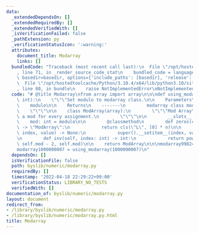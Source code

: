 ```yaml
---
data:
  _extendedDependsOn: []
  _extendedRequiredBy: []
  _extendedVerifiedWith: []
  _isVerificationFailed: false
  _pathExtension: py
  _verificationStatusIcon: ':warning:'
  attributes:
    document_title: Modarray
    links: []
  bundledCode: "Traceback (most recent call last):\n  File \"/opt/hostedtoolcache/Python/3.10.4/x64/lib/python3.10/site-packages/onlinejudge_verify/documentation/build.py\"\
    , line 71, in _render_source_code_stat\n    bundled_code = language.bundle(stat.path,\
    \ basedir=basedir, options={'include_paths': [basedir], 'release': True}).decode()\n\
    \  File \"/opt/hostedtoolcache/Python/3.10.4/x64/lib/python3.10/site-packages/onlinejudge_verify/languages/python.py\"\
    , line 80, in bundle\n    raise NotImplementedError\nNotImplementedError\n"
  code: "# @title Modarray\nfrom array import array\n\n\ndef using_modarray(modulo:\
    \ int):\n    \"\"\"Set modulo to modarray class.\n\n    Parameters\n    ----------\n\
    \    modulo\n\n    Returns\n    -------\n        modarray class mod is modulo\n\
    \    \"\"\"\n\n    class ModArray(array):\n        \"\"\"Mod Array\n        Take\
    \ a mod for every assignment.\n        \"\"\"\n\n        __slots__ = ()\n    \
    \    mod: int = modulo\n\n        @classmethod\n        def zeros(cls, n: int)\
    \ -> \"ModArray\":\n            return cls(\"L\", [0] * n)\n\n        def __setitem__(self,\
    \ index, value) -> None:\n            super().__setitem__(index, value % self.mod)\n\
    \n        def inv(self, index: int) -> int:\n            return pow(self[index],\
    \ self.mod - 2, self.mod)\n\n    return ModArray\n\n\nmodarray998244353 = using_modarray(998244353)\n\
    modarray1000000007 = using_modarray(1000000007)\n"
  dependsOn: []
  isVerificationFile: false
  path: byslib/numeric/modarray.py
  requiredBy: []
  timestamp: '2022-04-18 22:29:22+09:00'
  verificationStatus: LIBRARY_NO_TESTS
  verifiedWith: []
documentation_of: byslib/numeric/modarray.py
layout: document
redirect_from:
- /library/byslib/numeric/modarray.py
- /library/byslib/numeric/modarray.py.html
title: Modarray
---
```

